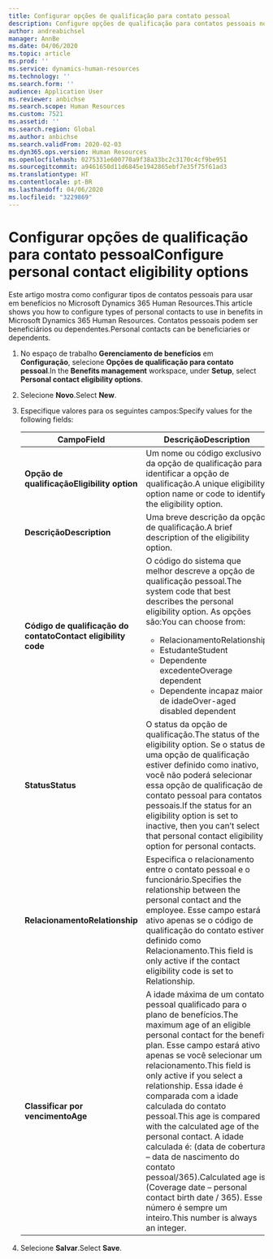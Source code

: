 ```yaml
---
title: Configurar opções de qualificação para contato pessoal
description: Configure opções de qualificação para contatos pessoais no Microsoft Dynamics 365 Human Resources. Contatos pessoais podem ser beneficiários ou dependentes.
author: andreabichsel
manager: AnnBe
ms.date: 04/06/2020
ms.topic: article
ms.prod: ''
ms.service: dynamics-human-resources
ms.technology: ''
ms.search.form: ''
audience: Application User
ms.reviewer: anbichse
ms.search.scope: Human Resources
ms.custom: 7521
ms.assetid: ''
ms.search.region: Global
ms.author: anbichse
ms.search.validFrom: 2020-02-03
ms.dyn365.ops.version: Human Resources
ms.openlocfilehash: 0275331e600770a9f38a33bc2c3170c4cf9be951
ms.sourcegitcommit: a9461650d11d6845e1942865ebf7e35f75f61ad3
ms.translationtype: HT
ms.contentlocale: pt-BR
ms.lasthandoff: 04/06/2020
ms.locfileid: "3229869"
---
```

# <a name="configure-personal-contact-eligibility-options"></a><span data-ttu-id="0fb0f-104">Configurar opções de qualificação para contato pessoal</span><span class="sxs-lookup"><span data-stu-id="0fb0f-104">Configure personal contact eligibility options</span></span>

<span data-ttu-id="0fb0f-105">Este artigo mostra como configurar tipos de contatos pessoais para usar em benefícios no Microsoft Dynamics 365 Human Resources.</span><span class="sxs-lookup"><span data-stu-id="0fb0f-105">This article shows you how to configure types of personal contacts to use in benefits in Microsoft Dynamics 365 Human Resources.</span></span> <span data-ttu-id="0fb0f-106">Contatos pessoais podem ser beneficiários ou dependentes.</span><span class="sxs-lookup"><span data-stu-id="0fb0f-106">Personal contacts can be beneficiaries or dependents.</span></span> 

1. <span data-ttu-id="0fb0f-107">No espaço de trabalho **Gerenciamento de benefícios** em **Configuração**, selecione **Opções de qualificação para contato pessoal**.</span><span class="sxs-lookup"><span data-stu-id="0fb0f-107">In the **Benefits management** workspace, under **Setup**, select **Personal contact eligibility options**.</span></span>

2. <span data-ttu-id="0fb0f-108">Selecione **Novo**.</span><span class="sxs-lookup"><span data-stu-id="0fb0f-108">Select **New**.</span></span>

3. <span data-ttu-id="0fb0f-109">Especifique valores para os seguintes campos:</span><span class="sxs-lookup"><span data-stu-id="0fb0f-109">Specify values for the following fields:</span></span>

   | <span data-ttu-id="0fb0f-110">Campo</span><span class="sxs-lookup"><span data-stu-id="0fb0f-110">Field</span></span> | <span data-ttu-id="0fb0f-111">Descrição</span><span class="sxs-lookup"><span data-stu-id="0fb0f-111">Description</span></span> |
   | --- | --- |
   | <span data-ttu-id="0fb0f-112">**Opção de qualificação**</span><span class="sxs-lookup"><span data-stu-id="0fb0f-112">**Eligibility option**</span></span> | <span data-ttu-id="0fb0f-113">Um nome ou código exclusivo da opção de qualificação para identificar a opção de qualificação.</span><span class="sxs-lookup"><span data-stu-id="0fb0f-113">A unique eligibility option name or code to identify the eligibility option.</span></span> |
   | <span data-ttu-id="0fb0f-114">**Descrição**</span><span class="sxs-lookup"><span data-stu-id="0fb0f-114">**Description**</span></span> | <span data-ttu-id="0fb0f-115">Uma breve descrição da opção de qualificação.</span><span class="sxs-lookup"><span data-stu-id="0fb0f-115">A brief description of the eligibility option.</span></span> |
   | <span data-ttu-id="0fb0f-116">**Código de qualificação do contato**</span><span class="sxs-lookup"><span data-stu-id="0fb0f-116">**Contact eligibility code**</span></span> | <span data-ttu-id="0fb0f-117">O código do sistema que melhor descreve a opção de qualificação pessoal.</span><span class="sxs-lookup"><span data-stu-id="0fb0f-117">The system code that best describes the personal eligibility option.</span></span> <span data-ttu-id="0fb0f-118">As opções são:</span><span class="sxs-lookup"><span data-stu-id="0fb0f-118">You can choose from:</span></span> <ul><li><span data-ttu-id="0fb0f-119">Relacionamento</span><span class="sxs-lookup"><span data-stu-id="0fb0f-119">Relationship</span></span></li><li><span data-ttu-id="0fb0f-120">Estudante</span><span class="sxs-lookup"><span data-stu-id="0fb0f-120">Student</span></span></li><li><span data-ttu-id="0fb0f-121">Dependente excedente</span><span class="sxs-lookup"><span data-stu-id="0fb0f-121">Overage dependent</span></span></li><li><span data-ttu-id="0fb0f-122">Dependente incapaz maior de idade</span><span class="sxs-lookup"><span data-stu-id="0fb0f-122">Over-aged disabled dependent</span></span></li></ul> |
   | <span data-ttu-id="0fb0f-123">**Status**</span><span class="sxs-lookup"><span data-stu-id="0fb0f-123">**Status**</span></span> | <span data-ttu-id="0fb0f-124">O status da opção de qualificação.</span><span class="sxs-lookup"><span data-stu-id="0fb0f-124">The status of the eligibility option.</span></span> <span data-ttu-id="0fb0f-125">Se o status de uma opção de qualificação estiver definido como inativo, você não poderá selecionar essa opção de qualificação de contato pessoal para contatos pessoais.</span><span class="sxs-lookup"><span data-stu-id="0fb0f-125">If the status for an eligibility option is set to inactive, then you can’t select that personal contact eligibility option for personal contacts.</span></span> |
   | <span data-ttu-id="0fb0f-126">**Relacionamento**</span><span class="sxs-lookup"><span data-stu-id="0fb0f-126">**Relationship**</span></span> | <span data-ttu-id="0fb0f-127">Especifica o relacionamento entre o contato pessoal e o funcionário.</span><span class="sxs-lookup"><span data-stu-id="0fb0f-127">Specifies the relationship between the personal contact and the employee.</span></span> <span data-ttu-id="0fb0f-128">Esse campo estará ativo apenas se o código de qualificação do contato estiver definido como Relacionamento.</span><span class="sxs-lookup"><span data-stu-id="0fb0f-128">This field is only active if the contact eligibility code is set to Relationship.</span></span> |
   | <span data-ttu-id="0fb0f-129">**Classificar por vencimento**</span><span class="sxs-lookup"><span data-stu-id="0fb0f-129">**Age**</span></span> | <span data-ttu-id="0fb0f-130">A idade máxima de um contato pessoal qualificado para o plano de benefícios.</span><span class="sxs-lookup"><span data-stu-id="0fb0f-130">The maximum age of an eligible personal contact for the benefit plan.</span></span> <span data-ttu-id="0fb0f-131">Esse campo estará ativo apenas se você selecionar um relacionamento.</span><span class="sxs-lookup"><span data-stu-id="0fb0f-131">This field is only active if you select a relationship.</span></span> <span data-ttu-id="0fb0f-132">Essa idade é comparada com a idade calculada do contato pessoal.</span><span class="sxs-lookup"><span data-stu-id="0fb0f-132">This age is compared with the calculated age of the personal contact.</span></span> <span data-ttu-id="0fb0f-133">A idade calculada é: (data de cobertura – data de nascimento do contato pessoal/365).</span><span class="sxs-lookup"><span data-stu-id="0fb0f-133">Calculated age is: (Coverage date – personal contact birth date / 365).</span></span> <span data-ttu-id="0fb0f-134">Esse número é sempre um inteiro.</span><span class="sxs-lookup"><span data-stu-id="0fb0f-134">This number is always an integer.</span></span> |

4. <span data-ttu-id="0fb0f-135">Selecione **Salvar**.</span><span class="sxs-lookup"><span data-stu-id="0fb0f-135">Select **Save**.</span></span> 
